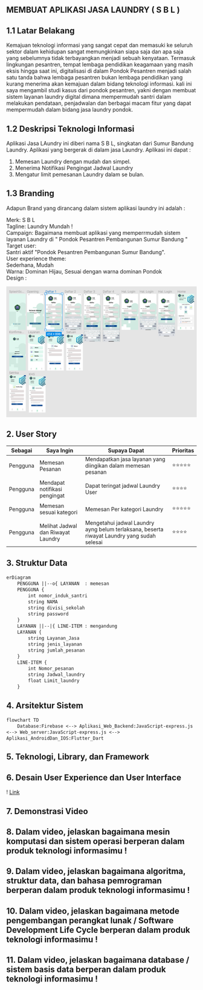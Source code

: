 ## MEMBUAT APLIKASI JASA LAUNDRY ( S B L ) <br>
## 1.1 Latar Belakang
  Kemajuan teknologi informasi yang sangat cepat dan memasuki ke seluruh sektor dalam kehidupan sangat memungkinkan siapa saja dan apa saja yang sebelumnya tidak terbayangkan menjadi sebuah kenyataan. 
  Termasuk lingkungan pesantren, tempat lembaga pendidikan keagamaan yang masih eksis hingga saat ini, digitalisasi di dalam Pondok Pesantren menjadi salah satu tanda bahwa lembaga pesantren bukan lembaga pendidikan yang kurang menerima akan kemajuan dalam bidang teknologi informasi. 
  kali ini saya mengambil studi kasus dari pondok pesantren, yakni dengan membuat sistem layanan laundry digital dimana mempermudah  santri dalam melakukan pendataan, penjadwalan dan berbagai macam fitur yang dapat mempermudah  dalam  bidang jasa laundry pondok. <br>
  
  ## 1.2 Deskripsi Teknologi Informasi
Aplikasi Jasa LAundry ini diberi nama S B L, singkatan dari Sumur Bandung Laundry. Aplikasi yang bergerak di dalam jasa Laundry. Aplikasi ini dapat : <br>
1. Memesan Laundry dengan mudah dan simpel. <br>
2. Menerima Notifikasi Pengingat Jadwal Laundry <br>
3. Mengatur limit pemesanan Laundry dalam se bulan.  <br>
  

  ## 1.3 Branding 
 Adapun Brand yang dirancang dalam sistem aplikasi laundry ini adalah : <br>

Merk: S B L <br>
Tagline: Laundry Mundah !<br>
Campaign: Bagaimana membuat aplikasi yang memperrmudah sistem layanan Laundry di " Pondok Pesantren Pembangunan Sumur Bandung "<br>
Target user:<br>
Santri aktif "Pondok Pesantren Pembangunan Sumur Bandung".<br>
User experience theme:<br>
Sederhana,
Mudah<br>
Warna: Dominan Hijau, Sesuai dengan warna dominan Pondok <br>
Design : <br>


![Deskripsi Gambar](design.png)


  ## 2. User Story
  Sebagai | Saya Ingin | Supaya Dapat | Prioritas
---|---|---|---
Pengguna | Memesan Pesanan | Mendapatkan jasa layanan yang diingikan dalam memesan pesanan | ⭐⭐⭐⭐⭐
| | |
Pengguna | Mendapat notifikasi pengingat | Dapat teringat jadwal Laundry User | ⭐⭐⭐⭐
| | |
Pengguna | Memesan sesuai kategori | Memesan Per kategori Laundry | ⭐⭐⭐⭐⭐
| | |
Pengguna | Melihat Jadwal dan Riwayat Laundry | Mengetahui jadwal Laundry ayng belum terlaksana, beserta riwayat Laundry yang sudah selesai | ⭐⭐⭐⭐

## 3. Struktur Data
```mermaid
erDiagram
    PENGGUNA ||--o{ LAYANAN  : memesan
    PENGGUNA {
        int nomor_induk_santri
        string NAMA
        string divisi_sekolah
        string password
    }
    LAYANAN ||--|{ LINE-ITEM : mengandung
    LAYANAN {
        string Layanan_Jasa
        string jenis_layanan
        string jumlah_pesanan
    }
    LINE-ITEM {
        int Nomor_pesanan
        string Jadwal_laundry
        float Limit_laundry
    }
```
## 4. Arsitektur Sistem
```mermaid
flowchart TD
    Database:Firebase <--> Aplikasi_Web_Backend:JavaScript-express.js <--> Web_server:JavaScript-express.js <--> Aplikasi_AndroidDan_IOS:Flutter_Dart
```
## 5. Teknologi, Library, dan Framework

## 6. Desain User Experience dan User Interface
! [Link](https://www.figma.com/proto/fyEcP3JXW92TcKZXS8RXFH/SB-Laundry?page-id=0%3A1&type=design&node-id=34-37&t=IFAAdm7krjaNnifP-1&scaling=scale-down&starting-point-node-id=0%3A3&mode=design)

## 7. Demonstrasi Video
## 8. Dalam video, jelaskan bagaimana mesin komputasi dan sistem operasi berperan dalam produk teknologi informasimu !
## 9. Dalam video, jelaskan bagaimana algoritma, struktur data, dan bahasa pemrograman berperan dalam produk teknologi informasimu !
## 10. Dalam video, jelaskan bagaimana metode pengembangan perangkat lunak / Software Development Life Cycle berperan dalam produk teknologi informasimu !
## 11. Dalam video, jelaskan bagaimana database / sistem basis data berperan dalam produk teknologi informasimu !


